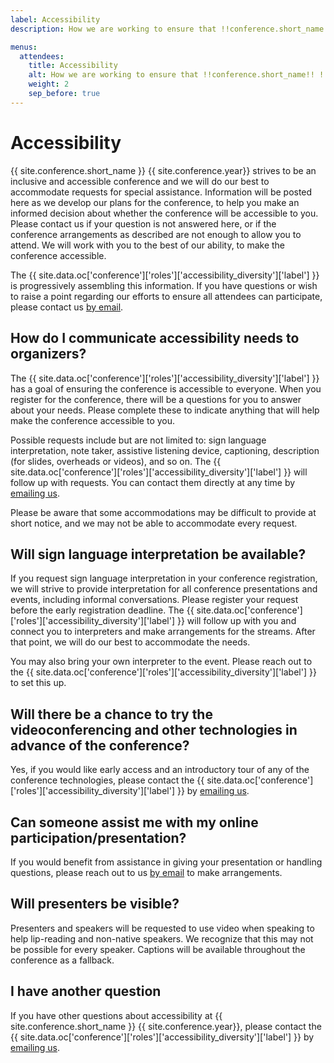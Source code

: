 ```yaml
---
label: Accessibility
description: How we are working to ensure that !!conference.short_name!! !!conference.year!! is accessible for all attendees.

menus:
  attendees:
    title: Accessibility
    alt: How we are working to ensure that !!conference.short_name!! !!conference.year!! is accessible for all attendees
    weight: 2
    sep_before: true
---
```


# Accessibility

{{ site.conference.short_name }} {{ site.conference.year}} strives to be an inclusive and accessible conference and we will do our best to accommodate requests for special assistance. Information will be posted here as we develop our plans for the conference, to help you make an informed decision about whether the conference will be accessible to you. Please contact us if your question is not answered here, or if the conference arrangements as described are not enough to allow you to attend. We will work with you to the best of our ability, to make the conference accessible.

The {{ site.data.oc['conference']['roles']['accessibility_diversity']['label'] }} is progressively assembling this information. If you have questions or wish to raise a point regarding our efforts to ensure all attendees can participate, please contact us <a href="{{ site.data.oc['conference']['roles']['accessibility_diversity']['email'] }}">by email</a>.

## How do I communicate accessibility needs to organizers?

The {{ site.data.oc['conference']['roles']['accessibility_diversity']['label'] }} has a goal of ensuring the conference is accessible to everyone. When you register for the conference, there will be a questions for you to answer about your needs. Please complete these to indicate anything that will help make the conference accessible to you.

Possible requests include but are not limited to: sign language interpretation, note taker, assistive listening device, captioning, description (for slides, overheads or videos), and so on. The {{ site.data.oc['conference']['roles']['accessibility_diversity']['label'] }} will follow up with requests. You can contact them directly at any time by <a href="{{ site.data.oc['conference']['roles']['accessibility_diversity']['email'] }}">emailing us</a>.

Please be aware that some accommodations may be difficult to provide at short notice, and we may not be able to accommodate every request.

## Will sign language interpretation be available?

If you request sign language interpretation in your conference registration, we will strive to provide interpretation for all conference presentations and events, including informal conversations. Please register your request before the early registration deadline. The {{ site.data.oc['conference']['roles']['accessibility_diversity']['label'] }} will follow up with you and connect you to interpreters and make arrangements for the streams. After that point, we will do our best to accommodate the needs.

You may also bring your own interpreter to the event. Please reach out to the {{ site.data.oc['conference']['roles']['accessibility_diversity']['label'] }} to set this up.

## Will there be a chance to try the videoconferencing and other technologies in advance of the conference?

Yes, if you would like early access and an introductory tour of any of the conference technologies, please contact the {{ site.data.oc['conference']['roles']['accessibility_diversity']['label'] }} by <a href="{{ site.data.oc['conference']['roles']['accessibility_diversity']['email'] }}">emailing us</a>.

## Can someone assist me with my online participation/presentation?

If you would benefit from assistance in giving your presentation or handling questions, please reach out to us <a href="{{ site.data.oc['conference']['roles']['accessibility_diversity']['email'] }}">by email</a> to make arrangements.

## Will presenters be visible?

Presenters and speakers will be requested to use video when speaking to help lip-reading and non-native speakers. We recognize that this may not be possible for every speaker. Captions will be available throughout the conference as a fallback.

## I have another question

If you have other questions about accessibility at {{ site.conference.short_name }} {{ site.conference.year}}, please contact the {{ site.data.oc['conference']['roles']['accessibility_diversity']['label'] }} by <a href="{{ site.data.oc['conference']['roles']['accessibility_diversity']['email'] }}">emailing us</a>.
